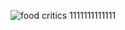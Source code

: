 ![food critics](https://www.thetimes.co.uk/imageserver/image/%2Fmethode%2Ftimes%2Fprod%2Fweb%2Fbin%2Fda6a9322-e6a6-11e9-bc3e-661ff0438ed9.png?crop=1600%2C900%2C0%2C0&resize=1500)
1111111111111

